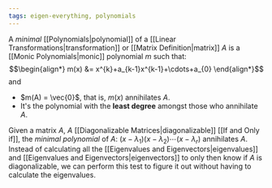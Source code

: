 ```yaml
---
tags: eigen-everything, polynomials
---
```

A *minimal* [[Polynomials|polynomial]] of a [[Linear Transformations|transformation]] or [[Matrix Definition|matrix]] $A$ is a [[Monic Polynomials|monic]] polynomial $m$ such that:
$$\begin{align*}
m(x) &= x^{k}+a_{k-1}x^{k-1}+\cdots+a_{0}
\end{align*}$$
and 
- $m(A) = \vec{0}$, that is, $m(x)$ annihilates $A$.
- It's the polynomial with the **least degree** amongst those who annihilate $A$.

Given a matrix $A$, $A$ [[Diagonalizable Matrices|diagonalizable]] [[If and Only if]], the *minimal polynomial* of $A$:
$(x - \lambda_{1})(x - \lambda_{2})\cdots(x - \lambda_{r})$ annihilates $A$. Instead of calculating all the [[Eigenvalues and Eigenvectors|eigenvalues]] and [[Eigenvalues and Eigenvectors|eigenvectors]] to only then know if $A$ is diagonalizable, we can perform this test to figure it out without having to calculate the eigenvalues.